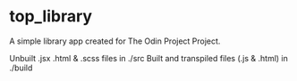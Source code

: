# top_library
A simple library app created for The Odin Project Project.

Unbuilt .jsx .html & .scss files in ./src
Built and transpiled files (.js & .html) in ./build
